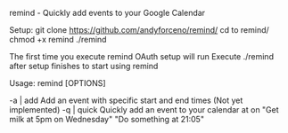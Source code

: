 remind - Quickly add events to your Google Calendar

Setup:
git clone https://github.com/andyforceno/remind/
cd to remind/
chmod +x remind
./remind

The first time you execute remind OAuth setup will run
Execute ./remind after setup finishes to start using remind

Usage: 
remind [OPTIONS] <text>

-a | add 	Add an event with specific start and end times (Not yet implemented)
-q | quick	Quickly add an event to your calendar
		<event text> at <time> on <day>
		"Get milk at 5pm on Wednesday"
		"Do something at 21:05"
